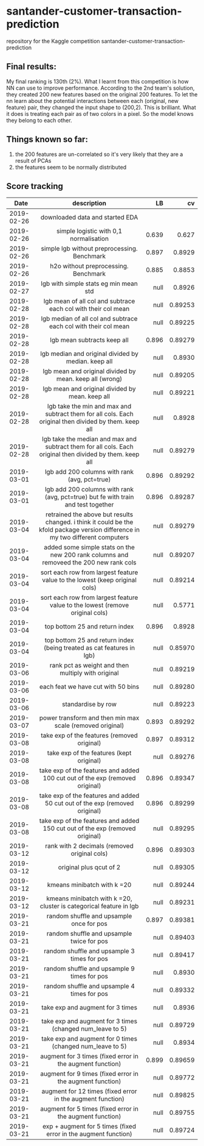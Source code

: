 # santander-customer-transaction-prediction
repository for the Kaggle competition santander-customer-transaction-prediction

## Final results:
My final ranking is 130th (2%). What I learnt from this competition is how NN can use to improve performance. According to the 2nd team's solution, they created 200 new features based on the original 200 features. To let the nn learn about the potential interactions between each (original, new feature) pair, they changed the input shape to (200,2). This is brilliant. What it does is treating each pair as of two colors in a pixel. So the model knows they belong to each other.


## Things known so far:
1. the 200 features are un-correlated so it's very likely that they are a result of PCAs
2. the features seem to be normally distributed 


## Score tracking

| Date        | description           | LB  | cv  |
| ------------- |:-------------:| -----:|-----:|
| 2019-02-26      | downloaded data and started EDA |  |  |
| 2019-02-26      | simple logistic with 0,1 normalisation | 0.639 | 0.627  |
| 2019-02-26      | simple lgb without preprocessing. Benchmark | 0.897 | 0.8929  |
| 2019-02-26      | h2o without preprocessing. Benchmark | 0.885 | 0.8853  |
| 2019-02-27      | lgb with simple stats eg min mean std | null | 0.8926  |
| 2019-02-28      | lgb mean of all col and subtrace each col with their col mean | null | 0.89253  |
| 2019-02-28      | lgb median of all col and subtrace each col with their col mean | null | 0.89225  |
| 2019-02-28      | lgb mean subtracts keep all | 0.896 | 0.89279  |
| 2019-02-28      | lgb median and original divided by median. keep all | null | 0.8930  |
| 2019-02-28      | lgb mean and original divided by mean. keep all (wrong) | null | 0.89205  |
| 2019-02-28      | lgb mean and original divided by mean. keep all | null | 0.89221  |
| 2019-02-28      | lgb take the min and max and subtract them for all cols. Each original then divided by them. keep all | null | 0.8928  |
| 2019-02-28      | lgb take the median and max and subtract them for all cols. Each original then divided by them. keep all | null | 0.89279  |
| 2019-03-01      | lgb add 200 columns with rank (avg, pct=true) | 0.896 | 0.89292  |
| 2019-03-01      | lgb add 200 columns with rank (avg, pct=true) but fe with train and test together | 0.896 | 0.89287  |
| 2019-03-04      | retrained the above but results changed. i think it could be the kfold package version difference in my two different computers | null | 0.89279  |
| 2019-03-04      | added some simple stats on the new 200 rank columns and removeed the 200 new rank cols | null | 0.89207  |
| 2019-03-04      | sort each row from largest feature value to the lowest (keep original cols) | null | 0.89214 |
| 2019-03-04      | sort each row from largest feature value to the lowest (remove original cols) | null | 0.5771 |
| 2019-03-04      | top bottom 25 and return index | 0.896 | 0.8928 |
| 2019-03-04      | top bottom 25 and return index (being treated as cat features in lgb) | null | 0.85970  |
| 2019-03-06      | rank pct as weight and then multiply with original | null | 0.89219  |
| 2019-03-06      | each feat we have cut with 50 bins | null | 0.89280  |
| 2019-03-06      | standardise by row | null | 0.89223  |
| 2019-03-07      | power transform and then min max scale (removed original) | 0.893 |  0.89292 |
| 2019-03-08      | take exp of the features (removed original) | 0.897 |  0.89312 |
| 2019-03-08      | take exp of the features (kept original) | null |  0.89276 |
| 2019-03-08      | take exp of the features and added 100 cut out of the exp (removed original) | 0.896 | 0.89347 |
| 2019-03-08      | take exp of the features and added 50 cut out of the exp (removed original) | 0.896 | 0.89299 |
| 2019-03-08      | take exp of the features and added 150 cut out of the exp (removed original) | null | 0.89295 |
| 2019-03-12      | rank with 2 decimals (removed original cols) | 0.896 | 0.89303 |
| 2019-03-12      | original plus qcut of 2 | null | 0.89305 |
| 2019-03-12      | kmeans minibatch with k =20 | null | 0.89244 |
| 2019-03-12      | kmeans minibatch with k =20, cluster is categorical feature in lgb | null | 0.89231 |
| 2019-03-21      | random shuffle and upsample once for pos | 0.897 | 0.89381 |
| 2019-03-21      | random shuffle and upsample twice for pos | null | 0.89403 |
| 2019-03-21      | random shuffle and upsample 3 times for pos | null | 0.89417 |
| 2019-03-21      | random shuffle and upsample 9 times for pos | null | 0.8930 |
| 2019-03-21      | random shuffle and upsample 4 times for pos | null | 0.89332 |
| 2019-03-21      | take exp and augment for 3 times | null | 0.8936 |
| 2019-03-21      | take exp and augment for 3 times (changed num_leave to 5) | null | 0.89729 |
| 2019-03-21      | take exp and augment for 0 times (changed num_leave to 5) | null | 0.8934 |
| 2019-03-21      | augment for 3 times (fixed error in the augment function) | 0.899 | 0.89659 |
| 2019-03-21      | augment for 9 times (fixed error in the augment function) | null | 0.89772 |
| 2019-03-21      | augment for 12 times (fixed error in the augment function) | null | 0.89825 |
| 2019-03-21      | augment for 5 times (fixed error in the augment function) | null | 0.89755 |
| 2019-03-21      | exp + augment for 5 times (fixed error in the augment function) | null | 0.89724 |

